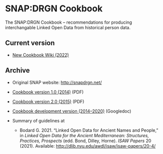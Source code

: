 # SNAP:DRGN Cookbook
The SNAP:DRGN Cookbook – recommendations for producing interchangable Linked Open Data from historical person data.

## Current version

* [New Cookbook Wiki (2022)](https://github.com/SNAP-DRGN/Cookbook/wiki)

## Archive

* Original SNAP website: http://snapdrgn.net/

* [Cookbook version 1.0 (2014)](https://github.com/SNAP-DRGN/Cookbook/blob/main/archive/SNAPDRGNCookbook_1.0.pdf) (PDF)
* [Cookbook version 2.0 (2015)](https://github.com/SNAP-DRGN/Cookbook/blob/main/archive/SNAPDRGNCookbook_2.0.pdf) (PDF)
* [Cookbook development version (2014–2020)](http://bit.ly/SNAPcookbook) (Googledoc)
* Summary of guidelines at
   * Bodard G. 2021. “Linked Open Data for Ancient Names and People,” in _Linked Open Data for the Ancient Mediterranean: Structures, Practices, Prospects_ (edd. Bond, Dilley, Horne). _ISAW Papers_ 20 (2021). Available: http://dlib.nyu.edu/awdl/isaw/isaw-papers/20-4/
